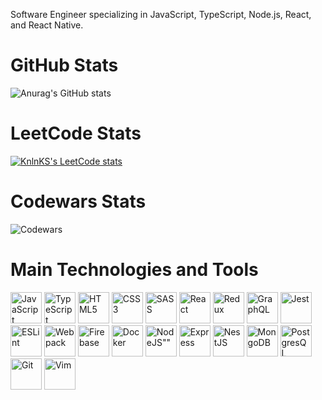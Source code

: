 Software Engineer specializing in JavaScript, TypeScript, Node.js, React, and React Native.

# GitHub Stats
![Anurag's GitHub stats](https://github-readme-stats.vercel.app/api?username=pavelgorbach&show_icons=true&theme=transparent)

# LeetCode Stats
[![KnlnKS's LeetCode stats](https://leetcode-stats-six.vercel.app/?username=pavelgorbach)](https://github.com/KnlnKS/leetcode-stats)

# Codewars Stats
![Codewars](https://github.r2v.ch/codewars?user=pavelgorbach&stroke=COLOR)

# Main Technologies and Tools
<div>
            <img src="https://cdn.jsdelivr.net/gh/devicons/devicon/icons/javascript/javascript-original.svg" title="JavaScript" alt="JavaScript" width="50" />
            <img src="https://cdn.jsdelivr.net/gh/devicons/devicon/icons/typescript/typescript-original.svg" title="TypeScript" alt="TypeScript"  width="50" />
            <img src="https://cdn.jsdelivr.net/gh/devicons/devicon/icons/html5/html5-original.svg" title="HTML5" alt="HTML5" width="50" />
            <img src="https://cdn.jsdelivr.net/gh/devicons/devicon/icons/css3/css3-original.svg" title="CSS3" alt="CSS3" width="50" />
            <img src="https://cdn.jsdelivr.net/gh/devicons/devicon/icons/sass/sass-original.svg" title="SASS" alt="SASS" width="50" />
            <img src="https://cdn.jsdelivr.net/gh/devicons/devicon/icons/react/react-original.svg" title="React" alt="React" width="50" />
            <img src="https://cdn.jsdelivr.net/gh/devicons/devicon/icons/redux/redux-original.svg" title="Redux" alt="Redux" width="50" />
            <img src="https://cdn.jsdelivr.net/gh/devicons/devicon/icons/graphql/graphql-plain.svg" title="GraphQL" alt="GraphQL" width="50" />
            <img src="https://cdn.jsdelivr.net/gh/devicons/devicon/icons/jest/jest-plain.svg" title="Jest" alt="Jest" width="50" />
            <img src="https://cdn.jsdelivr.net/gh/devicons/devicon/icons/eslint/eslint-original.svg" title="ESLint" alt="ESLint" width="50" />
            <img src="https://cdn.jsdelivr.net/gh/devicons/devicon/icons/webpack/webpack-original.svg" title="Webpack" alt="Webpack" width="50" />
            <img src="https://cdn.jsdelivr.net/gh/devicons/devicon/icons/firebase/firebase-plain.svg" title="Firebase" alt="Firebase" width="50" />
            <img src="https://cdn.jsdelivr.net/gh/devicons/devicon/icons/docker/docker-original.svg" title="Docker" alt="Docker" width="50" />
            <img src="https://cdn.jsdelivr.net/gh/devicons/devicon/icons/nodejs/nodejs-original.svg" title="NodeJS" alt=NodeJS"" width="50" />
            <img src="https://cdn.jsdelivr.net/gh/devicons/devicon/icons/express/express-original.svg" title="Express" alt="Express" width="50" />
            <img src="https://cdn.jsdelivr.net/gh/devicons/devicon/icons/nestjs/nestjs-plain.svg" title="NestJS" alt="NestJS" width="50" /> 
            <img src="https://cdn.jsdelivr.net/gh/devicons/devicon/icons/mongodb/mongodb-original-wordmark.svg" title="MongoDB" alt="MongoDB" width="50" />
            <img src="https://cdn.jsdelivr.net/gh/devicons/devicon/icons/postgresql/postgresql-original-wordmark.svg" title="PostgresQL" alt="PostgresQL" width="50" />
            <img src="https://cdn.jsdelivr.net/gh/devicons/devicon/icons/git/git-original.svg" title="Git" alt="Git" width="50" />
            <img src="https://cdn.jsdelivr.net/gh/devicons/devicon/icons/vim/vim-original.svg" title="Vim" alt="Vim" width="50" />
                
<div>
